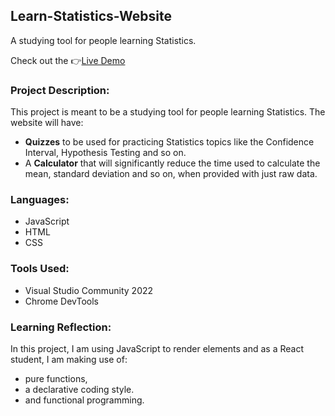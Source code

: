 ## Learn-Statistics-Website
A studying tool for people learning Statistics.

Check out the 👉<a href="https://vusisiya.github.io/Learn-Statistics-Website/">Live Demo<a/> 


### Project Description:
This project is meant to be a studying tool for people learning Statistics. The website will have:

* <strong>Quizzes</strong> to be used for practicing Statistics topics like the Confidence Interval, Hypothesis Testing and so on.
* A <strong>Calculator</strong> that will significantly reduce the time used to calculate the mean, standard deviation and so on, when
provided with just raw data.

### Languages:
* JavaScript
* HTML
* CSS

### Tools Used:
* Visual Studio Community 2022
* Chrome DevTools

### Learning Reflection:
In this project, I am using JavaScript to render elements and as a React student, I am making use of:

* pure functions,
* a declarative coding style.
* and functional programming. 
	
